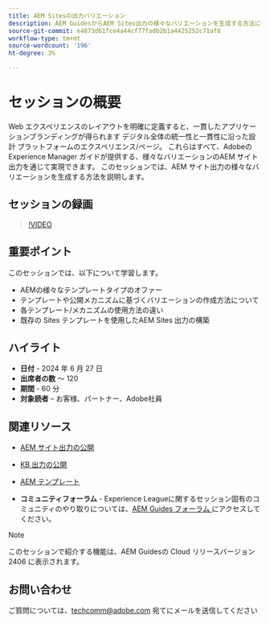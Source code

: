```yaml
---
title: AEM Sitesの出力バリエーション
description: AEM GuidesからAEM Sites出力の様々なバリエーションを生成する方法について説明します
source-git-commit: e4873d61fce4a44cf77fadb2b1a4425252c71af8
workflow-type: tm+mt
source-wordcount: '196'
ht-degree: 3%

---
```



# セッションの概要

Web エクスペリエンスのレイアウトを明確に定義すると、一貫したアプリケーションブランディングが得られます
デジタル全体の統一性と一貫性に沿った設計
プラットフォームのエクスペリエンス/ページ。
これらはすべて、Adobeの Experience Manager ガイドが提供する、様々なバリエーションのAEM サイト出力を通じて実現できます。
このセッションでは、AEM サイト出力の様々なバリエーションを生成する方法を説明します。

## セッションの録画

>[!VIDEO](https://video.tv.adobe.com/v/3430649/)

## 重要ポイント

このセッションでは、以下について学習します。

- AEMの様々なテンプレートタイプのオファー
- テンプレートや公開メカニズムに基づくバリエーションの作成方法について
- 各テンプレート/メカニズムの使用方法の違い
- 既存の Sites テンプレートを使用したAEM Sites 出力の構築

## ハイライト

- **日付** - 2024 年 6 月 27 日
- **出席者の数** ～ 120
- **期間** - 60 分
- **対象読者** – お客様、パートナー、Adobe社員

## 関連リソース


- [AEM サイト出力の公開 ](https://experienceleague.adobe.com/en/docs/experience-manager-guides/using/user-guide/output-gen/output-presets-aemg/generate-output-aem-site#:~:text=To%20open%20output%20presets%20for,configurations%2C%20and%20then%20click%20Save.)

- [KB 出力の公開 ](https://experienceleague.adobe.com/en/docs/experience-manager-guides/using/user-guide/output-gen/output-presets-aemg/generate-output-knowledge-base)

- [AEM テンプレート ](https://experienceleague.adobe.com/ja/docs/experience-manager-65/content/implementing/developing/platform/templates/templates)

- **コミュニティフォーラム** - Experience Leagueに関するセッション固有のコミュニティのやり取りについては、[AEM Guides フォーラム ](https://experienceleaguecommunities.adobe.com/t5/experience-manager-guides/bd-p/xml-documentation-discussions) にアクセスしてください。

>[!NOTE]
>
> このセッションで紹介する機能は、AEM Guidesの Cloud リリースバージョン 2406 に表示されます。

## お問い合わせ

ご質問については、<techcomm@adobe.com> 宛てにメールを送信してください

